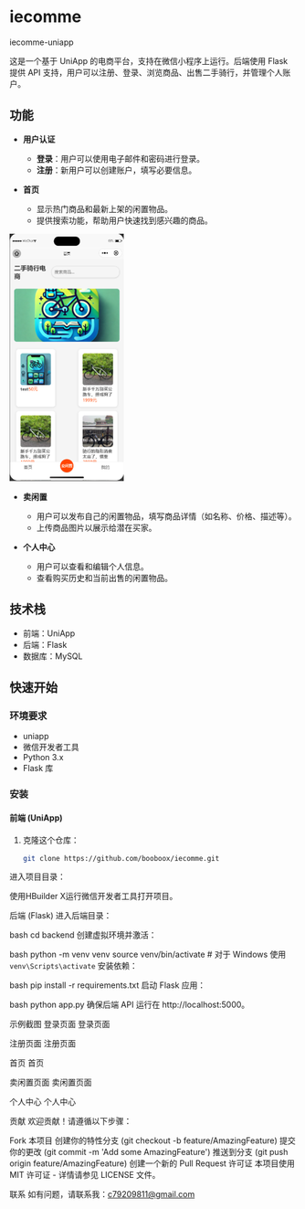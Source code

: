 # iecomme
iecomme-uniapp

这是一个基于 UniApp 的电商平台，支持在微信小程序上运行。后端使用 Flask 提供 API 支持，用户可以注册、登录、浏览商品、出售二手骑行，并管理个人账户。

## 功能

- **用户认证**
  - **登录**：用户可以使用电子邮件和密码进行登录。
  - **注册**：新用户可以创建账户，填写必要信息。


- **首页**
  - 显示热门商品和最新上架的闲置物品。
  - 提供搜索功能，帮助用户快速找到感兴趣的商品。

<img src="https://github.com/booboox/iecomme/blob/master/static/%E9%A6%96%E9%A1%B5.png?raw=true" alt="首页" width="200"/>

- **卖闲置**
  - 用户可以发布自己的闲置物品，填写商品详情（如名称、价格、描述等）。
  - 上传商品图片以展示给潜在买家。

- **个人中心**
  - 用户可以查看和编辑个人信息。
  - 查看购买历史和当前出售的闲置物品。

## 技术栈

- 前端：UniApp
- 后端：Flask
- 数据库：MySQL

## 快速开始

### 环境要求

- uniapp
- 微信开发者工具
- Python 3.x
- Flask 库

### 安装

#### 前端 (UniApp)

1. 克隆这个仓库：
   ```bash
   git clone https://github.com/booboox/iecomme.git
进入项目目录：

使用HBuilder X运行微信开发者工具打开项目。

后端 (Flask)
进入后端目录：

bash
cd backend
创建虚拟环境并激活：

bash
python -m venv venv
source venv/bin/activate  # 对于 Windows 使用 `venv\Scripts\activate`
安装依赖：

bash
pip install -r requirements.txt
启动 Flask 应用：

bash
python app.py
确保后端 API 运行在 http://localhost:5000。

示例截图
登录页面
登录页面

注册页面
注册页面

首页
首页

卖闲置页面
卖闲置页面

个人中心
个人中心

贡献
欢迎贡献！请遵循以下步骤：

Fork 本项目
创建你的特性分支 (git checkout -b feature/AmazingFeature)
提交你的更改 (git commit -m 'Add some AmazingFeature')
推送到分支 (git push origin feature/AmazingFeature)
创建一个新的 Pull Request
许可证
本项目使用 MIT 许可证 - 详情请参见 LICENSE 文件。

联系
如有问题，请联系我：c79209811@gmail.com
